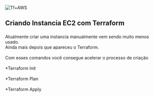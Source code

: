 
![Tf+AWS](https://github.com/user-attachments/assets/71ec3dca-182f-410d-94e7-f8197b9d9143)

 <h2 align="left">Criando Instancia EC2 com Terraform</h2>

###

<p align="left">Atualmente criar uma instancia manualmente vem sendo muito menos usado.<br> Ainda mais depois que apareceu o Terraform.<br><br>Com esses comandos você consegue acelerar o processo de criação<br><br>*Terraform Init<br><br>*Terraform Plan<br><br>*Terraform Apply</p>

###
